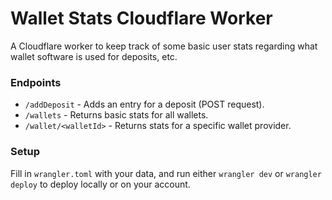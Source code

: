 # Wallet Stats Cloudflare Worker

A Cloudflare worker to keep track of some basic user stats regarding what wallet software is used for deposits, etc.

### Endpoints

- `/addDeposit` - Adds an entry for a deposit (POST request).
- `/wallets` - Returns basic stats for all wallets.
- `/wallet/<walletId>` - Returns stats for a specific wallet provider.

### Setup

Fill in `wrangler.toml` with your data, and run either `wrangler dev` or `wrangler deploy` to deploy locally or on your account.
